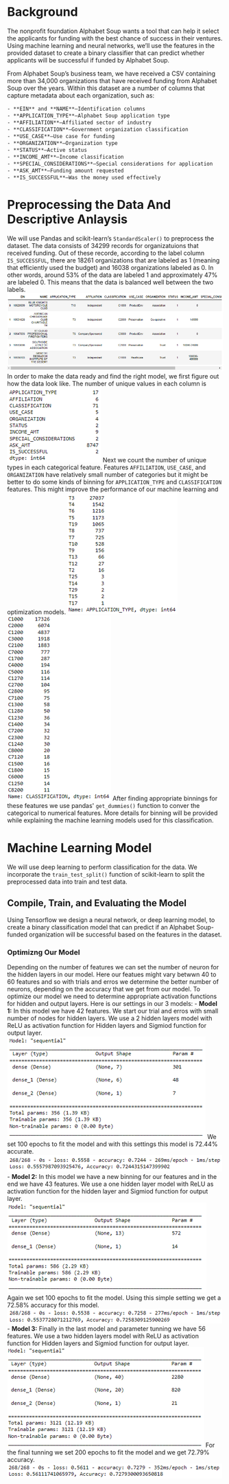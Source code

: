 #  Background
The nonprofit foundation Alphabet Soup wants a tool that can help it select the applicants for funding with the best chance of success in their ventures. Using machine learning and neural networks, we’ll use the features in the provided dataset to create a binary classifier that can predict whether applicants will be successful if funded by Alphabet Soup.

From Alphabet Soup’s business team, we have received a CSV containing more than 34,000 organizations that have received funding from Alphabet Soup over the years. Within this dataset are a number of columns that capture metadata about each organization, such as:

	- **EIN** and **NAME**—Identification columns
	- **APPLICATION_TYPE**—Alphabet Soup application type
	- **AFFILIATION**—Affiliated sector of industry
	- **CLASSIFICATION**—Government organization classification
	- **USE_CASE**—Use case for funding
	- **ORGANIZATION**—Organization type
	- **STATUS**—Active status
	- **INCOME_AMT**—Income classification
	- **SPECIAL_CONSIDERATIONS**—Special considerations for application
	- **ASK_AMT**—Funding amount requested
	- **IS_SUCCESSFUL**—Was the money used effectively

# Preprocessing the Data And Descriptive Anlaysis
We will use Pandas and scikit-learn’s `StandardScaler()` to preprocess the dataset. The data consists of 34299 records for organizatuions that received funding. Out of these recorde, according to the label column `IS_SUCCESSFUL`, there are 18261 organizations that are labeled as 1 (meaning that efficiently used the budget) and 16038 organizations labeled as 0. In other words, around 53% of the data are labeled 1 and approximately 47% are labeled 0. This means that the data is balanced well between the two labels.
![data frame](imgs/application_df.png)
In order to make the data ready and find the right model, we first figure out how the data look like. The number of unique values in each column is 
![unique cols](imgs/uniq_val_cols.png)
Next we count the number of unique types in each categorical feature. Features `AFFILIATION`, `USE_CASE`, and `ORGANIZATION` have relatively small number of categories but it might be better to do some kinds of binning for `APPLICATION_TYPE` and `CLASSIFICATION` features. This might improve the performance of our machine learning and optimization models.
![application type](imgs/app_type_long.png)
![classification](imgs/class_long.png)
After finding appropriate binnings for these features we use pandas' `get_dummies()` function to conver the categorical to numerical features. More details for binning will be provided while explaining the machine learning models used for this classification. 


# Machine Learning Model
We will use deep learning to perform classification for the data. We incorporate the `train_test_split()` function of scikit-learn to split the preprocessed data into train and test data. 

## Compile, Train, and Evaluating the Model
Using Tensorflow we design a neural network, or deep learning model, to create a binary classification model that can predict if an Alphabet Soup-funded organization will be successful based on the features in the dataset. 

### Optimizng Our Model
Depending on the number of features we can set the number of neuron for the hidden layers in our model. Here our featues might vary betwwn 40 to 60 features and so with trials and erros we determine the better number of neurons, depending on the accuracy that we get from our model. To optimize our model we need to determine appropriate activation functions for hidden and output layers. Here is our settings in our 3 models:
	- **Model 1:** In this model we have 42 features. We start our trial and erros with small number of nodes for hidden layers. We use a 2 hidden layers model with ReLU as activation function for Hidden layers and Sigmiod function for output layer.
		![model 1](imgs/m1setting.png)
		We set 100 epochs to fit the model and with this settings this model is 72.44% accurate.
		![model 1](imgs/m1acc.png)
	- **Model 2:** In this model we have a new binning for our features and in the end we have 43 features. We use a one hidden layer model with ReLU as activation function for the hidden layer and Sigmiod function for output layer.
		![model 2](imgs/m2setting.png)
		Again we set 100 epochs to fit the model. Using this simple setting we get a 72.58% accuracy for this model.
		![model 2](imgs/m2acc.png)
	- **Model 3:** Finally in the last model and parameter tunning we have 56 features. We use a two hidden layers model with ReLU as activation function for Hidden layers and Sigmiod function for output layer.
		![model 3](imgs/m3setting.png)
		For the final tunning we set 200 epochs to fit the model and we get 72.79% accuracy.
		![model 3](imgs/m3acc.png)